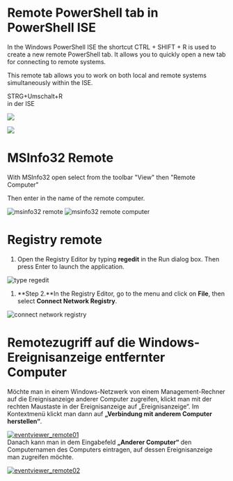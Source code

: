 
# Remote PowerShell tab in PowerShell ISE

In the Windows PowerShell ISE the shortcut CTRL + SHIFT + R is used to create a new remote PowerShell tab. It allows you to quickly open a new tab for connecting to remote systems.

This remote tab allows you to work on both local and remote systems simultaneously within the ISE.

STRG+Umschalt+R  
in der ISE

![](https://wiki.bgetem.de/download/attachments/227973595/image-2024-11-8_16-35-11.png?version=1&modificationDate=1731080110230&api=v2)

![](https://wiki.bgetem.de/download/attachments/227973595/image-2024-11-8_16-35-18.png?version=1&modificationDate=1731080117393&api=v2)

  

# MSInfo32 Remote

With MSInfo32 open select from the toolbar "View" then "Remote Computer"  
  
Then enter in the name of the remote computer.

![msinfo32 remote](https://www.techtip.co/resources/css/img/msinfo32-remote.png)  ![msinfo32 remote computer](https://www.techtip.co/resources/css/img/msinfo32-remote-computer.PNG)

  

  

# Registry remote

1.  Open the Registry Editor by typing  **regedit**  in the Run dialog box. Then press Enter to launch the application.

![type regedit](https://images.airdroid.com/2024/08/type-regedit.jpg)

1.  **Step 2.**In the Registry Editor, go to the menu and click on  **File**, then select  **Connect Network Registry**.

![connect network registry](https://images.airdroid.com/2024/10/connect-network-registry-768x437.png)

  

  

# Remotezugriff auf die Windows-Ereignisanzeige entfernter Computer

Möchte man in einem Windows-Netzwerk von einem Management-Rechner auf die Ereignisanzeige anderer Computer zugreifen, klickt man mit der rechten Maustaste in der Ereignisanzeige auf „Ereignisanzeige“. Im Kontextmenü klickt man dann auf  **„Verbindung mit anderem Computer herstellen“**.

[![eventviewer_remote01](http://www.mediamill.de/blog/wp-content/eventviewer_remote01-300x166.png)](http://www.mediamill.de/blog/wp-content/eventviewer_remote01.png)  
Danach kann man in dem Eingabefeld **„Anderer Computer“**  den Computernamen des Computers eintragen, auf dessen Ereignisanzeige man zugreifen möchte.

[![eventviewer_remote02](http://www.mediamill.de/blog/wp-content/eventviewer_remote02-300x128.png)](http://www.mediamill.de/blog/wp-content/eventviewer_remote02.png)

  

